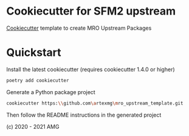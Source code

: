 # Cookiecutter for SFM2 upstream

[Cookiecutter](https://github.com/cookiecutter/cookiecutter) template to create MRO Upstream Packages


# Quickstart

Install the latest cookiecutter (requires cookiecutter 1.4.0 or higher)


```bash
poetry add cookiecutter
```

Generate a Python package project

```bash
cookiecutter https:\\github.com\artexmg\mro_upstream_template.git
```


Then follow the README instructions in the generated project

(c) 2020 - 2021 AMG
